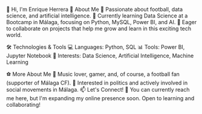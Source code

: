 👋 Hi, I'm Enrique Herrera
🚀 About Me
🔎 Passionate about football, data science, and artificial intelligence. 📍 Currently learning Data Science at a Bootcamp in Málaga, focusing on Python, MySQL, Power BI, and AI. 🤝 Eager to collaborate on projects that help me grow and learn in this exciting tech world.

🛠 Technologies & Tools
💻 Languages: Python, SQL 📊 Tools: Power BI, Jupyter Notebook 🧠 Interests: Data Science, Artificial Intelligence, Machine Learning

⚽ More About Me
🎵 Music lover, gamer, and, of course, a football fan (supporter of Málaga CF). 📢 Interested in politics and actively involved in social movements in Málaga.
📫 Let's Connect!
📧 You can currently reach me here, but I'm expanding my online presence soon. Open to learning and collaborating!
